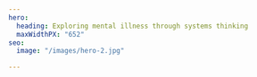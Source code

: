 ```yaml
---
hero:
  heading: Exploring mental illness through systems thinking
  maxWidthPX: "652"
seo:
  image: "/images/hero-2.jpg"

---
```

